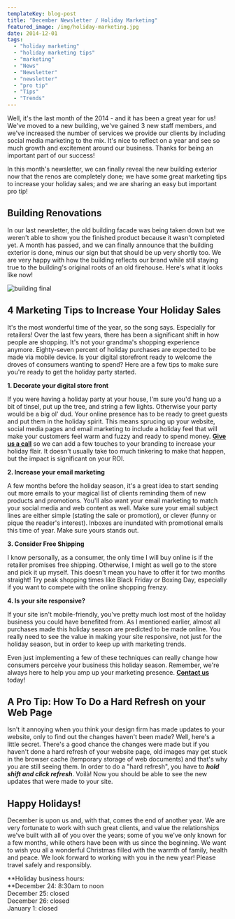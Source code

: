 ```yaml
---
templateKey: blog-post
title: "December Newsletter / Holiday Marketing"
featured_image: /img/holiday-marketing.jpg
date: 2014-12-01
tags:
  - "holiday marketing"
  - "holiday marketing tips"
  - "marketing"
  - "News"
  - "Newsletter"
  - "newsletter"
  - "pro tip"
  - "Tips"
  - "Trends"
---
```


Well, it's the last month of the 2014 - and it has been a great year for us! We've moved to a new building, we've gained 3 new staff members, and we've increased the number of services we provide our clients by including social media marketing to the mix. It's nice to reflect on a year and see so much growth and excitement around our business. Thanks for being an important part of our success!

In this month's newsletter, we can finally reveal the new building exterior now that the renos are completely done; we have some great marketing tips to increase your holiday sales; and we are sharing an easy but important pro tip!

Building Renovations
--------------------

In our last newsletter, the old building facade was being taken down but we weren't able to show you the finished product because it wasn't completed yet. A month has passed, and we can finally announce that the building exterior is done, minus our sign but that should be up very shortly too. We are very happy with how the building reflects our brand while still staying true to the building's original roots of an old firehouse. Here's what it looks like now!

![building final](/img/building-final-1024x768.jpg)

4 Marketing Tips to Increase Your Holiday Sales
-----------------------------------------------

It's the most wonderful time of the year, so the song says. Especially for retailers! Over the last few years, there has been a significant shift in how people are shopping. It's not your grandma's shopping experience anymore. Eighty-seven percent of holiday purchases are expected to be made via mobile device. Is your digital storefront ready to welcome the droves of consumers wanting to spend? Here are a few tips to make sure you're ready to get the holiday party started.

**1\. Decorate your digital store front**

If you were having a holiday party at your house, I'm sure you'd hang up a bit of tinsel, put up the tree, and string a few lights. Otherwise your party would be a big ol' dud. Your online presence has to be ready to greet guests and put them in the holiday spirit. This means sprucing up your website, social media pages and email marketing to include a holiday feel that will make your customers feel warm and fuzzy and ready to spend money. **[Give us a call](https://graphicintuitions.com/get-in-touch/)** so we can add a few touches to your branding to increase your holiday flair. It doesn't usually take too much tinkering to make that happen, but the impact is significant on your ROI.

**2\. Increase your email marketing**

A few months before the holiday season, it's a great idea to start sending out more emails to your magical list of clients reminding them of new products and promotions. You'll also want your email marketing to match your social media and web content as well. Make sure your email subject lines are either simple (stating the sale or promotion), or clever (funny or pique the reader's interest). Inboxes are inundated with promotional emails this time of year. Make sure yours stands out.

**3\. Consider Free Shipping**

I know personally, as a consumer, the only time I will buy online is if the retailer promises free shipping. Otherwise, I might as well go to the store and pick it up myself. This doesn't mean you have to offer it for two months straight! Try peak shopping times like Black Friday or Boxing Day, especially if you want to compete with the online shopping frenzy.

**4\. Is your site responsive?**

If your site isn't mobile-friendly, you've pretty much lost most of the holiday business you could have benefited from. As I mentioned earlier, almost all purchases made this holiday season are predicted to be made online. You really need to see the value in making your site responsive, not just for the holiday season, but in order to keep up with marketing trends.

Even just implementing a few of these techniques can really change how consumers perceive your business this holiday season. Remember, we're always here to help you amp up your marketing presence. **[Contact us](mailto:julie@teamgi.ca)** today!

A Pro Tip: How To Do a Hard Refresh on your Web Page
----------------------------------------------------

Isn't it annoying when you think your design firm has made updates to your website, only to find out the changes haven't been made? Well, here's a little secret. There's a good chance the changes were made but if you haven't done a hard refresh of your website page, old images may get stuck in the browser cache (temporary storage of web documents) and that's why you are still seeing them. In order to do a "hard refresh", you have to _**hold shift and click refresh**_. Voilà! Now you should be able to see the new updates that were made to your site.

Happy Holidays!
---------------

December is upon us and, with that, comes the end of another year. We are very fortunate to work with such great clients, and value the relationships we've built with all of you over the years; some of you we've only known for a few months, while others have been with us since the beginning. We want to wish you all a wonderful Christmas filled with the warmth of family, health and peace. We look forward to working with you in the new year! Please travel safely and responsibly.

**Holiday business hours:  
**December 24: 8:30am to noon  
December 25: closed  
December 26: closed  
January 1: closed